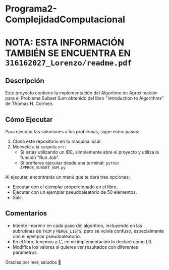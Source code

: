 # Programa2-ComplejidadComputacional

# NOTA: ESTA INFORMACIÓN TAMBIÉN SE ENCUENTRA EN `316162027_Lorenzo/readme.pdf`
## Descripción

Este proyecto contiene la implementación del Algoritmo de Aproximación para el Problema Subset Sum obtenido del libro "Introduction to Algorithms" de Thomas H. Cormen.

## Cómo Ejecutar

Para ejecutar las soluciones a los problemas, sigue estos pasos:

1. Clona este repositorio en tu máquina local.
2. Muévete a la carpeta `src`:
    - Si estás utilizando un IDE, simplemente abre el proyecto y utiliza la función "Run Job".
    - Si prefieres ejecutar desde una terminal: `python APPROX_SUBSET_SUM.py`

Al ejecutar, encontrarás un menú que te dará tres opciones:

- Ejecutar con el ejemplar proporcionado en el libro.
- Ejecutar con un ejemplar pseudoaleatorio de 50 elementos.
- Salir.

## Comentarios

- Intenté imprimir en cada paso del algoritmo, incluyendo en las subrutinas de `TRIM` y `MERGE_LISTS`, pero se volvía confuso, especialmente con el ejemplar pseudoaleatorio.
- En el libro, tenemos a L', en mi implementación lo declaré como L0.
- Modifica los valores si quieres ver resultados con diferentes parámetros.

Gracias por leer, saludos 🦝

